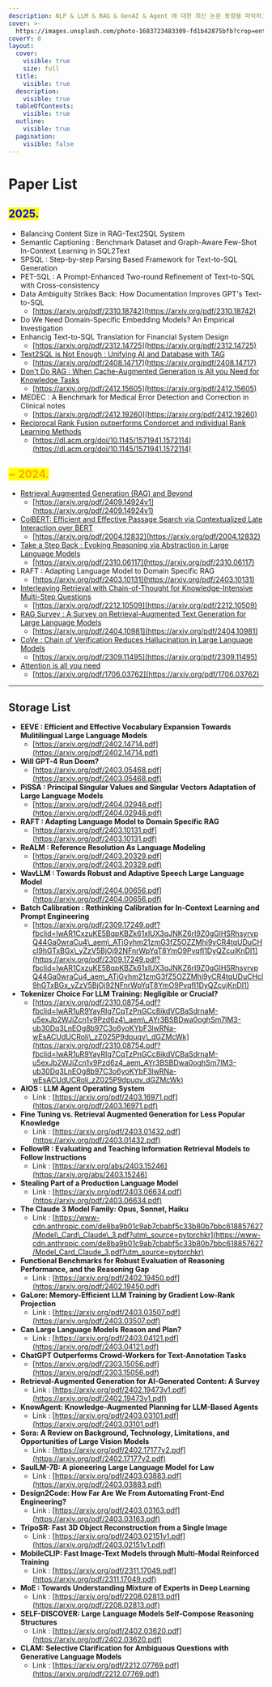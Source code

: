 ```yaml
---
description: NLP & LLM & RAG & GenAI & Agent 에 대한 최신 논문 동향을 파악하고 리스트를 정리해보자!
cover: >-
  https://images.unsplash.com/photo-1683723483309-fd1b42875bfb?crop=entropy&cs=srgb&fm=jpg&ixid=M3wxOTcwMjR8MHwxfHNlYXJjaHwyfHxhcmNoaXZ8ZW58MHx8fHwxNzExNTI0MjkzfDA&ixlib=rb-4.0.3&q=85
coverY: 0
layout:
  cover:
    visible: true
    size: full
  title:
    visible: true
  description:
    visible: true
  tableOfContents:
    visible: true
  outline:
    visible: true
  pagination:
    visible: false
---
```


# Paper List

## <mark style="color:blue;">2025.</mark>

* Balancing Content Size in RAG-Text2SQL System
* Semantic Captioning : Benchmark Dataset and Graph-Aware Few-Shot In-Context Learning in SQL2Text
* SPSQL : Step-by-step Parsing Based Framework for Text-to-SQL Generation
* PET-SQL : A Prompt-Enhanced Two-round Refinement of Text-to-SQL with Cross-consistency
* Data Ambiguity Strikes Back: How Documentation Improves GPT's Text-to-SQL
  * [https://arxiv.org/pdf/2310.18742](https://arxiv.org/pdf/2310.18742)
* Do We Need Domain-Specific Embedding Models? An Empirical Investigation
* Enhancig Text-to-SQL Translation for Financial System Design
  * [https://arxiv.org/pdf/2312.14725](https://arxiv.org/pdf/2312.14725)
* [Text2SQL is Not Enough : Unifying AI and Database with TAG](2024-text2sql-is-not-enough-unifying-ai-and-database-with-tag.md)
  * [https://arxiv.org/pdf/2408.14717](https://arxiv.org/pdf/2408.14717)
* [Don't Do RAG : When Cache-Augmented Generation is All you Need for Knowledge Tasks](2024-dont-do-rag-when-cache-augmented-generation-is-all-you-need-for-knowledge-tasks.md)
  * [https://arxiv.org/pdf/2412.15605](https://arxiv.org/pdf/2412.15605)
* MEDEC : A Benchmark for Medical Error Detection and Correction in Clinical notes
  * [https://arxiv.org/pdf/2412.19260](https://arxiv.org/pdf/2412.19260)
* [Reciprocal Rank Fusion outperforms Condorcet and individual Rank Learning Methods](2009-reciprocal-rank-fusion-outperforms-condorcet-and-individual-rank-learning-methods.md)
  * [https://dl.acm.org/doi/10.1145/1571941.1572114](https://dl.acm.org/doi/10.1145/1571941.1572114)

## <mark style="color:orange;">\~ 2024.</mark>

* [Retrieval Augmented Generation (RAG) and Beyond](2024-retrieval-augmented-generation-rag-and-beyond.md)
  * [https://arxiv.org/pdf/2409.14924v1](https://arxiv.org/pdf/2409.14924v1)
* [ColBERT: Efficient and Effective Passage Search via Contextualized Late Interaction over BERT](2020-colbert-efficient-and-effective-passage-search-via-contextualized-late-interaction-over-bert.md)
  * [https://arxiv.org/pdf/2004.12832](https://arxiv.org/pdf/2004.12832)
* [Take a Step Back : Evoking Reasoning via Abstraction in Large Language Models](2024-take-a-step-back-evoking-reasoning-via-abstraction-in-large-language-models.md)
  * [https://arxiv.org/pdf/2310.06117](https://arxiv.org/pdf/2310.06117)
* RAFT : Adapting Language Model to Domain Specific RAG
  * [https://arxiv.org/pdf/2403.10131](https://arxiv.org/pdf/2403.10131)
* [Interleaving Retrieval with Chain-of-Thought for Knowledge-Intensive Multi-Step Questions](2023-interleaving-retrieval-with-chain-of-thought-for-knowledge-intensive-multi-step-questions.md)
  * [https://arxiv.org/pdf/2212.10509](https://arxiv.org/pdf/2212.10509)
* [RAG Survey : A Survey on Retrieval-Augmented Text Generation for Large Language Models](2024-rag-survey-a-survey-on-retrieval-augmented-text-generation-for-large-language-models.md)
  * [https://arxiv.org/pdf/2404.10981](https://arxiv.org/pdf/2404.10981)
* [CoVe : Chain of Verification Reduces Hallucination in Large Language Models](2023-cove-chain-of-verification-reduces-hallucination-in-large-language-models.md)
  * [https://arxiv.org/pdf/2309.11495](https://arxiv.org/pdf/2309.11495)
* [Attention is all you need](2017-attention-is-all-you-need.md)
  * [https://arxiv.org/pdf/1706.03762](https://arxiv.org/pdf/1706.03762)

***

## Storage List

* **EEVE : Efficient and Effective Vocabulary Expansion Towards Mulitilingual Large Language Models**
  * [https://arxiv.org/pdf/2402.14714.pdf](https://arxiv.org/pdf/2402.14714.pdf)
* **Will GPT-4 Run Doom?**
  * [https://arxiv.org/pdf/2403.05468.pdf](https://arxiv.org/pdf/2403.05468.pdf)
* **PiSSA : Principal Singular Values and Singular Vectors Adaptation of Large Language Models**
  * [https://arxiv.org/pdf/2404.02948.pdf](https://arxiv.org/pdf/2404.02948.pdf)
* **RAFT : Adapting Language Model to Domain Specific RAG**
  * [https://arxiv.org/pdf/2403.10131.pdf](https://arxiv.org/pdf/2403.10131.pdf)
* **ReALM : Reference Resolution As Language Modeling**
  * [https://arxiv.org/pdf/2403.20329.pdf](https://arxiv.org/pdf/2403.20329.pdf)
* **WavLLM : Towards Robust and Adaptive Speech Large Language Model**
  * [https://arxiv.org/pdf/2404.00656.pdf](https://arxiv.org/pdf/2404.00656.pdf)
* **Batch Calibration : Rethinking Calibration for In-Context Learning and Prompt Engineering**
  * [https://arxiv.org/pdf/2309.17249.pdf?fbclid=IwAR1CxzuKE5BqpKBZk61xlUX3qJNKZ6rI9Z0gGlHSRhsyrvpQ44Ga0wraCu4\_aem\_ATjGyhm21zmG3fZ5OZZMhj9yCR4tqUDuCHcl9hGTxBGx\_yZzV5BjOj92NFnrWpYqT8YmO9PvqfI1DyQZcujKnDI1](https://arxiv.org/pdf/2309.17249.pdf?fbclid=IwAR1CxzuKE5BqpKBZk61xlUX3qJNKZ6rI9Z0gGlHSRhsyrvpQ44Ga0wraCu4_aem_ATjGyhm21zmG3fZ5OZZMhj9yCR4tqUDuCHcl9hGTxBGx_yZzV5BjOj92NFnrWpYqT8YmO9PvqfI1DyQZcujKnDI1)
* **Tokenizer Choice For LLM Training: Negligible or Crucial?**
  * [https://arxiv.org/pdf/2310.08754.pdf?fbclid=IwAR1uR9YayRIg7CqTzPnGCc8ikdVCBaSdrnaM-u5exJb2WJiZcn1v9Pzd6z4\_aem\_AYr3BSBDwa0oghSm7lM3-ub30Dq3LnEOg8b97C3o6yoKYbF3lwRNa-wEsACUdUCRolj\_zZ025P9dpuqv\_dGZMcWk](https://arxiv.org/pdf/2310.08754.pdf?fbclid=IwAR1uR9YayRIg7CqTzPnGCc8ikdVCBaSdrnaM-u5exJb2WJiZcn1v9Pzd6z4_aem_AYr3BSBDwa0oghSm7lM3-ub30Dq3LnEOg8b97C3o6yoKYbF3lwRNa-wEsACUdUCRolj_zZ025P9dpuqv_dGZMcWk)
* **AIOS : LLM Agent Operating System**
  * Link : [https://arxiv.org/pdf/2403.16971.pdf](https://arxiv.org/pdf/2403.16971.pdf)
* **Fine Tuning vs. Retrieval Augmented Generation for Less Popular Knowledge**
  * Link : [https://arxiv.org/pdf/2403.01432.pdf](https://arxiv.org/pdf/2403.01432.pdf)
* **FollowIR : Evaluating and Teaching Information Retrieval Models to Follow Instructions**
  * Link : [https://arxiv.org/abs/2403.15246](https://arxiv.org/abs/2403.15246)
* **Stealing Part of a Production Language Model**
  * Link : [https://arxiv.org/pdf/2403.06634.pdf](https://arxiv.org/pdf/2403.06634.pdf)
* **The Claude 3 Model Family: Opus, Sonnet, Haiku**
  * Link : [https://www-cdn.anthropic.com/de8ba9b01c9ab7cbabf5c33b80b7bbc618857627/Model\_Card\_Claude\_3.pdf?utm\_source=pytorchkr](https://www-cdn.anthropic.com/de8ba9b01c9ab7cbabf5c33b80b7bbc618857627/Model_Card_Claude_3.pdf?utm_source=pytorchkr)
* **Functional Benchmarks for Robust Evaluation of Reasoning Performance, and the Reasoning Gap**
  * Link : [https://arxiv.org/pdf/2402.19450.pdf](https://arxiv.org/pdf/2402.19450.pdf)
* **GaLore: Memory-Efficient LLM Training by Gradient Low-Rank Projection**
  * Link : [https://arxiv.org/pdf/2403.03507.pdf](https://arxiv.org/pdf/2403.03507.pdf)
* **Can Large Language Models Reason and Plan?**
  * Link : [https://arxiv.org/pdf/2403.04121.pdf](https://arxiv.org/pdf/2403.04121.pdf)
* **ChatGPT Outperforms Crowd-Workers for Text-Annotation Tasks**
  * [https://arxiv.org/pdf/2303.15056.pdf](https://arxiv.org/pdf/2303.15056.pdf)
* **Retrieval-Augmented Generation for AI-Generated Content: A Survey**
  * Link : [https://arxiv.org/pdf/2402.19473v1.pdf](https://arxiv.org/pdf/2402.19473v1.pdf)
* **KnowAgent: Knowledge-Augmented Planning for LLM-Based Agents**
  * Link : [https://arxiv.org/pdf/2403.03101.pdf](https://arxiv.org/pdf/2403.03101.pdf)
* **Sora: A Review on Background, Technology, Limitations, and Opportunities of Large Vision Models**
  * Link : [https://arxiv.org/pdf/2402.17177v2.pdf](https://arxiv.org/pdf/2402.17177v2.pdf)
* **SaulLM-7B: A pioneering Large Language Model for Law**
  * Link : [https://arxiv.org/pdf/2403.03883.pdf](https://arxiv.org/pdf/2403.03883.pdf)
* **Design2Code: How Far Are We From Automating Front-End Engineering?**
  * Link : [https://arxiv.org/pdf/2403.03163.pdf](https://arxiv.org/pdf/2403.03163.pdf)
* **TripoSR: Fast 3D Object Reconstruction from a Single Image**
  * Link : [https://arxiv.org/pdf/2403.02151v1.pdf](https://arxiv.org/pdf/2403.02151v1.pdf)
* **MobileCLIP: Fast Image-Text Models through Multi-Modal Reinforced Training**
  * Link : [https://arxiv.org/pdf/2311.17049.pdf](https://arxiv.org/pdf/2311.17049.pdf)
* **MoE : Towards Understanding Mixture of Experts in Deep Learning**
  * Link : [https://arxiv.org/pdf/2208.02813.pdf](https://arxiv.org/pdf/2208.02813.pdf)
* **SELF-DISCOVER: Large Language Models Self-Compose Reasoning Structures**
  * Link : [https://arxiv.org/pdf/2402.03620.pdf](https://arxiv.org/pdf/2402.03620.pdf)
* **CLAM: Selective Clarification for Ambiguous Questions with Generative Language Models**
  * Link : [https://arxiv.org/pdf/2212.07769.pdf](https://arxiv.org/pdf/2212.07769.pdf)
